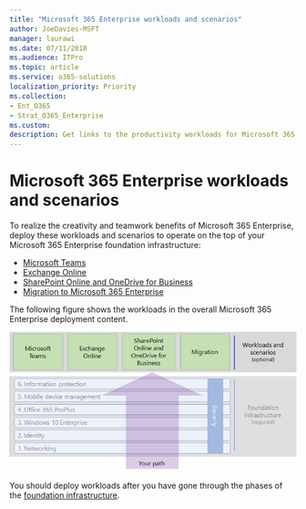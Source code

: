 ```yaml
---
title: "Microsoft 365 Enterprise workloads and scenarios"
author: JoeDavies-MSFT
manager: laurawi
ms.date: 07/11/2018
ms.audience: ITPro
ms.topic: article
ms.service: o365-solutions
localization_priority: Priority
ms.collection: 
- Ent_O365
- Strat_O365_Enterprise
ms.custom:
description: Get links to the productivity workloads for Microsoft 365 Enterprise in your organization.
---
```


# Microsoft 365 Enterprise workloads and scenarios

To realize the creativity and teamwork benefits of Microsoft 365 Enterprise, deploy these workloads and scenarios to operate on the top of your Microsoft 365 Enterprise foundation infrastructure:

- [Microsoft Teams](teams-workload.md)
- [Exchange Online](exchangeonline-workload.md)
- [SharePoint Online and OneDrive for Business](sharepoint-online-onedrive-workload.md)
- [Migration to Microsoft 365 Enterprise](migration-microsoft-365-enterprise-workload.md)

The following figure shows the workloads in the overall Microsoft 365 Enterprise deployment content.

![](./media/deploy-workloads/m365-deploy-content-arch-workloads.png)

You should deploy workloads after you have gone through the phases of the [foundation infrastructure](deploy-foundation-infrastructure.md).
